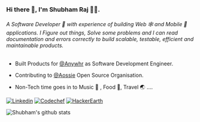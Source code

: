 ### Hi there 👋, I'm Shubham Raj 🧑‍💻.

###### A Software Developer 🚀 with experience of building Web 🕸️ and Mobile 📱 applications. I Figure out things, Solve some problems and I can read documentation and errors correctly to build scalable, testable, efficient and maintainable products. 


* Built Products for [@Anywhr](https://anywhr.co/) as Software Development Engineer. 

* Contributing to [@Aossie](https://gitlab.com/aossie) Open Source Organisation.

* Non-Tech time goes in to Music :musical_note: , Food 🍜, Travel 🌏 ....


[![Linkedin](https://img.shields.io/badge/LinkedIn-blue.svg?style=for-the-badge&logo=linkedin)](https://www.linkedin.com/in/shubhamofbce/)
[![Codechef](https://img.shields.io/badge/Codechef%20(4%20Stars)-blueviolet.svg?style=for-the-badge&logo=codechef)](https://www.codechef.com/users/shubh17cs)
[![HackerEarth](https://img.shields.io/badge/HackerEarth-success.svg?style=for-the-badge&logo=hackerearth)](https://www.hackerearth.com/@shubhamofbce)

![Shubham's github stats](￼https://github-readme-stats.vercel.app/api?username=shubhamofbce&show_icons=true&hide_border=true)

